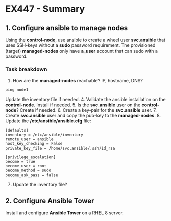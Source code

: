 # EX447 - Summary

## 1. Configure ansible to manage nodes
Using the **control-node**, use ansible to create a wheel user **svc.ansible** that uses SSH-keys without a **sudo** password requirement. The provisioned (target) **managed-nodes** only have **a_user** account that can sudo with a password.

### Task breakdown
1. How are the **managed-nodes** reachable? IP, hostname, DNS? 
  ```
  ping node1
  ```
Update the inventory file if needed.
4. Validate the ansible installation on the **control-node**. Install if needed.
5. Is the **svc.ansible** user on the **control-node**? Create if needed.
6. Create a key-pair for the **svc.ansible** user.
7. Create **svc.ansible** user and copy the pub-key to the **managed-nodes**.
8. Update the **/etc/ansible/ansible.cfg** file:
  ```
  [defaults]
  inventory = /etc/ansible/inventory
  remote_user = ansible
  host_key_checking = False
  private_key_file = /home/svc.ansible/.ssh/id_rsa

  [privilege_escalation]
  become = true
  become_user = root
  become_method = sudo
  become_ask_pass = false
  ```
7. Update the inventory file? 

## 2. Configure Ansible Tower
Install and configure **Ansible Tower** on a RHEL 8 server.

